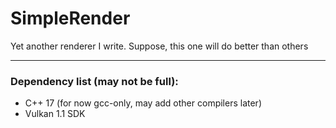 # SimpleRender
Yet another renderer I write. Suppose, this one will do better than others <br/><hr/>
### Dependency list (may not be full):
* C++ 17 (for now gcc-only, may add other compilers later)
* Vulkan 1.1 SDK
